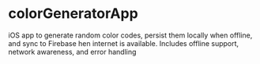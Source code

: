 # colorGeneratorApp
iOS app to generate random color codes, persist them locally when offline, and sync to Firebase hen internet is available. Includes offline support, network awareness, and error handling
